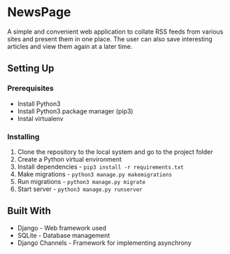# NewsPage

A simple and convenient web application to collate RSS feeds from various sites and present them in one place. The user can also save interesting articles and view them again at a later time.

## Setting Up 

### Prerequisites

* Install Python3
* Install Python3 package manager (pip3)
* Instal virtualenv

### Installing

1. Clone the repository to the local system and go to the project folder
2. Create a Python virtual environment
3. Install dependencies - ```pip3 install -r requirements.txt```
4. Make migrations - ```python3 manage.py makemigrations```
5. Run migrations - ```python3 manage.py migrate```
6. Start server - ```python3 manage.py runserver```

## Built With

* Django - Web framework used
* SQLite - Database management
* Django Channels - Framework for implementing asynchrony
